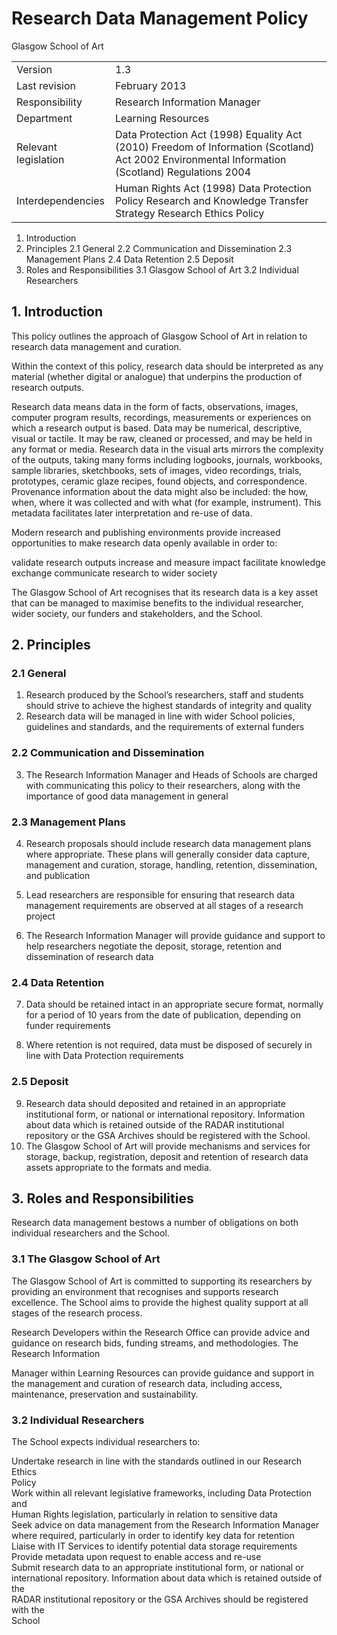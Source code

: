 # Research Data Management Policy  

Glasgow School of Art  

<html><body><table><tr><td>Version</td><td>1.3</td></tr><tr><td>Last revision</td><td>February 2013</td></tr><tr><td>Responsibility</td><td>Research Information Manager</td></tr><tr><td>Department</td><td>Learning Resources</td></tr><tr><td>Relevant legislation</td><td>Data Protection Act (1998) Equality Act (2010) Freedom of Information (Scotland) Act 2002 Environmental Information (Scotland) Regulations 2004</td></tr><tr><td>Interdependencies</td><td>Human Rights Act (1998) Data Protection Policy Research and Knowledge Transfer Strategy Research Ethics Policy</td></tr></table></body></html>  

1. Introduction   
2. Principles 2.1 General 2.2 Communication and Dissemination 2.3 Management Plans 2.4 Data Retention 2.5 Deposit   
3. Roles and Responsibilities 3.1 Glasgow School of Art 3.2 Individual Researchers  

## 1.  Introduction  

This policy outlines the approach of Glasgow School of Art in relation to research data management and curation.  

Within the context of this policy, research data should be interpreted as any material (whether digital or analogue) that underpins the production of research outputs.  

Research data means data in the form of facts, observations, images, computer program results, recordings, measurements or experiences on which a research output is based. Data may be numerical, descriptive, visual or tactile. It may be raw, cleaned or processed, and may be held in any format or media. Research data in the visual arts mirrors the complexity of the outputs, taking many forms including logbooks, journals, workbooks, sample libraries, sketchbooks, sets of images, video recordings, trials, prototypes, ceramic glaze recipes, found objects, and correspondence. Provenance information about the data might also be included: the how, when, where it was collected and with what (for example, instrument). This metadata facilitates later interpretation and re-use of data.  

Modern research and publishing environments provide increased opportunities to make research data openly available in order to:  

validate research outputs increase and measure impact facilitate knowledge exchange communicate research to wider society  

The Glasgow School of Art recognises that its research data is a key asset that can be managed to maximise benefits to the individual researcher, wider society, our funders and stakeholders, and the School.  

## 2. Principles  

### 2.1 General  

1. Research produced by the School’s researchers, staff and students should strive to achieve the highest standards of integrity and quality   
2. Research data will be managed in line with wider School policies, guidelines and standards, and the requirements of external funders  

### 2.2 Communication and Dissemination  

3. The Research Information Manager and Heads of Schools are charged with communicating this policy to their researchers, along with the importance of good data management in general  

### 2.3 Management Plans  

4. Research proposals should include research data management plans where appropriate. These plans will generally consider data capture, management and curation, storage, handling, retention, dissemination, and publication  

5. Lead researchers are responsible for ensuring that research data management requirements are observed at all stages of a research project  

6. The Research Information Manager will provide guidance and support to help researchers negotiate the deposit, storage, retention and dissemination of research data  

### 2.4 Data Retention  

7. Data should be retained intact in an appropriate secure format, normally for a period of 10 years from the date of publication, depending on funder requirements  

8. Where retention is not required, data must be disposed of securely in line with Data Protection requirements  

### 2.5 Deposit  

9. Research data should deposited and retained in an appropriate institutional form, or national or international repository. Information about data which is retained outside of the RADAR institutional repository or the GSA Archives should be registered with the School.   
10. The Glasgow School of Art will provide mechanisms and services for storage, backup, registration, deposit and retention of research data assets appropriate to the formats and media.  

## 3. Roles and Responsibilities  

Research data management bestows a number of obligations on both individual researchers and the School.  

### 3.1 The Glasgow School of Art  

The Glasgow School of Art is committed to supporting its researchers by providing an environment that recognises and supports research excellence. The School aims to provide the highest quality support at all stages of the research process.  

Research Developers within the Research Office can provide advice and guidance on research bids, funding streams, and methodologies. The Research Information  

Manager within Learning Resources can provide guidance and support in the management and curation of research data, including access, maintenance, preservation and sustainability.  

### 3.2 Individual Researchers  

The School expects individual researchers to:  

Undertake research in line with the standards outlined in our Research Ethics   
Policy   
Work within all relevant legislative frameworks, including Data Protection and   
Human Rights legislation, particularly in relation to sensitive data   
Seek advice on data management from the Research Information Manager   
where required, particularly in order to identify key data for retention   
Liaise with IT Services to identify potential data storage requirements   
Provide metadata upon request to enable access and re-use   
Submit research data to an appropriate institutional form, or national or   
international repository. Information about data which is retained outside of the   
RADAR institutional repository or the GSA Archives should be registered with the   
School  